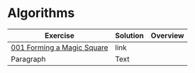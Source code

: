 # Algorithms

| Exercise                                                                                         | Solution | Overview |
| ------------------------------------------------------------------------------------------------ | -------- | -------- |
| [001 Forming a Magic Square](https://www.hackerrank.com/challenges/magic-square-forming/problem) | link     |
| Paragraph                                                                                        | Text     |
